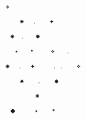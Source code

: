 ### ✧ 
### ㅤㅤㅤ✷ㅤㅤ.ㅤㅤㅤ✦ 
### ㅤ✷  　 .    ㅤ ㅤ✵ 　　　　　　　  　　     
### ㅤㅤ⋆  　    ㅤ*  　ㅤㅤ ✧  ㅤ　 .　　　　　   　
### ✷ㅤㅤ.ㅤㅤ✦ㅤㅤㅤㅤ.ㅤ.ㅤㅤㅤ✧  
### ㅤㅤㅤ✷ㅤㅤㅤ.ㅤㅤㅤ✵ 　
### ㅤㅤㅤㅤㅤㅤ    ✷
### ㅤ◆ㅤㅤㅤㅤ⋆ㅤㅤㅤ*
